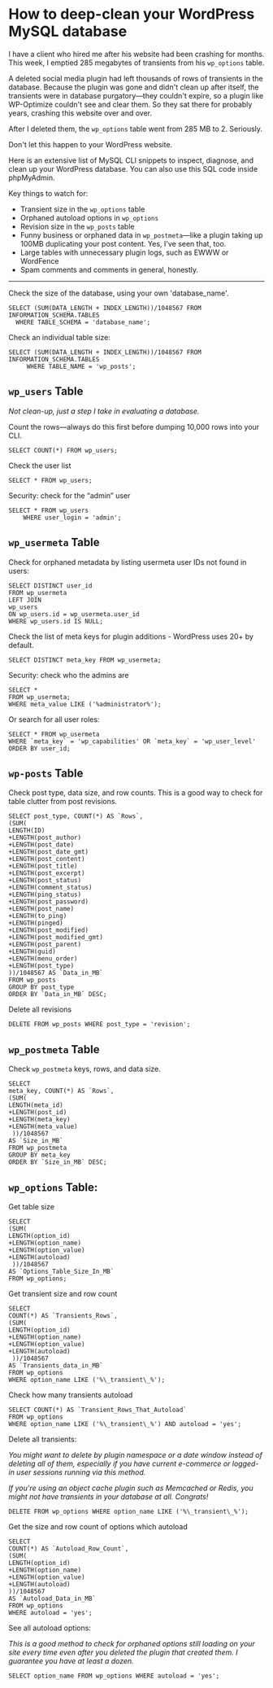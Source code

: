 # How to deep-clean your WordPress MySQL database

I have a client who hired me after his website had been crashing for months. This week, I emptied 285 megabytes of transients from his `wp_options` table.

A deleted social media plugin had left thousands of rows of transients in the database. Because the plugin was gone and didn't clean up after itself, the transients were in database purgatory—they couldn't expire, so a plugin like WP-Optimize couldn't see and clear them. So they sat there for probably years, crashing this website over and over.

After I deleted them, the `wp_options` table went from 285 MB to 2. Seriously. 

Don't let this happen to your WordPress website.

Here is an extensive list of MySQL CLI snippets to inspect, diagnose, and clean up your WordPress database. You can also use this SQL code inside phpMyAdmin.

Key things to watch for: 
* Transient size in the `wp_options` table
* Orphaned autoload options in `wp_options` 
* Revision size in the `wp_posts` table 
* Funny business or orphaned data in `wp_postmeta`—like a plugin taking up 100MB duplicating your post content. Yes, I've seen that, too.
* Large tables with unnecessary plugin logs, such as EWWW or WordFence
* Spam comments and comments in general, honestly.

---

Check the size of the database, using your own 'database_name'. 

```
SELECT (SUM(DATA_LENGTH + INDEX_LENGTH))/1048567 FROM INFORMATION_SCHEMA.TABLES 
  WHERE TABLE_SCHEMA = 'database_name';
```

Check an individual table size:

```
SELECT (SUM(DATA_LENGTH + INDEX_LENGTH))/1048567 FROM INFORMATION_SCHEMA.TABLES 
     WHERE TABLE_NAME = 'wp_posts';
```

## `wp_users` Table

_Not clean-up, just a step I take in evaluating a database._

Count the rows—always do this first before dumping 10,000 rows into your CLI.	
```
SELECT COUNT(*) FROM wp_users;
```

Check the user list
```
SELECT * FROM wp_users;
```

Security: check for the “admin” user
```
SELECT * FROM wp_users
	WHERE user_login = 'admin';
```

## `wp_usermeta` Table

Check for orphaned metadata by listing usermeta user IDs not found in users:
```
SELECT DISTINCT user_id 
FROM wp_usermeta
LEFT JOIN 
wp_users
ON wp_users.id = wp_usermeta.user_id
WHERE wp_users.id IS NULL;
```

Check the list of meta keys for plugin additions - WordPress uses 20+ by default.
```
SELECT DISTINCT meta_key FROM wp_usermeta;
```

Security: check who the admins are
```
SELECT *
FROM wp_usermeta;
WHERE meta_value LIKE ('%administrator%');
```

Or search for all user roles:
```
SELECT * FROM wp_usermeta
WHERE `meta_key` = 'wp_capabilities' OR `meta_key` = 'wp_user_level'
ORDER BY user_id;
```

## `wp-posts` Table

Check post type, data size, and row counts. This is a good way to check for table clutter from post revisions.
```
SELECT post_type, COUNT(*) AS `Rows`, 
(SUM(
LENGTH(ID)
+LENGTH(post_author)
+LENGTH(post_date)
+LENGTH(post_date_gmt)
+LENGTH(post_content)
+LENGTH(post_title)
+LENGTH(post_excerpt)
+LENGTH(post_status)
+LENGTH(comment_status)
+LENGTH(ping_status)
+LENGTH(post_password)
+LENGTH(post_name)
+LENGTH(to_ping)
+LENGTH(pinged)
+LENGTH(post_modified)
+LENGTH(post_modified_gmt)
+LENGTH(post_parent)
+LENGTH(guid)
+LENGTH(menu_order)
+LENGTH(post_type)
))/1048567 AS `Data_in_MB`
FROM wp_posts
GROUP BY post_type
ORDER BY `Data_in_MB` DESC;
```

Delete all revisions
```
DELETE FROM wp_posts WHERE post_type = 'revision';
```

## `wp_postmeta` Table

Check `wp_postmeta` keys, rows, and data size.

```
SELECT
meta_key, COUNT(*) AS `Rows`,  
(SUM(
LENGTH(meta_id)
+LENGTH(post_id)
+LENGTH(meta_key)
+LENGTH(meta_value)
 ))/1048567
AS `Size_in_MB`
FROM wp_postmeta
GROUP BY meta_key
ORDER BY `Size_in_MB` DESC;
```

## `wp_options` Table:

Get table size
```
SELECT  
(SUM(
LENGTH(option_id)
+LENGTH(option_name)
+LENGTH(option_value)
+LENGTH(autoload)
 ))/1048567
AS `Options_Table_Size_In_MB`
FROM wp_options;
```

Get transient size and row count

```
SELECT 
COUNT(*) AS `Transients_Rows`, 
(SUM(
LENGTH(option_id)
+LENGTH(option_name)
+LENGTH(option_value)
+LENGTH(autoload)
 ))/1048567
AS `Transients_data_in_MB`
FROM wp_options
WHERE option_name LIKE ('%\_transient\_%');
```

Check how many transients autoload

```
SELECT COUNT(*) AS `Transient_Rows_That_Autoload`
FROM wp_options
WHERE option_name LIKE ('%\_transient\_%') AND autoload = 'yes';
```

Delete all transients:

_You might want to delete by plugin namespace or a date window instead of deleting all of them, especially if you have current e-commerce or logged-in user sessions running via this method._

_If you're using an object cache plugin such as Memcached or Redis, you might not have transients in your database at all. Congrats!_

```
DELETE FROM wp_options WHERE option_name LIKE ('%\_transient\_%');
```

Get the size and row count of options which autoload

```
SELECT
COUNT(*) AS `Autoload_Row_Count`,
(SUM(
LENGTH(option_id)
+LENGTH(option_name)
+LENGTH(option_value)
+LENGTH(autoload)
))/1048567 
AS `Autoload_Data_in_MB`
FROM wp_options
WHERE autoload = 'yes';
```

See all autoload options:

_This is a good method to check for orphaned options still loading on your site every time even after you deleted the plugin that created them. I guarantee you have at least a dozen._

```
SELECT option_name FROM wp_options WHERE autoload = 'yes';
```
